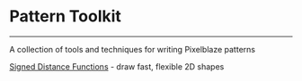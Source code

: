 # Pattern Toolkit
---
A collection of tools and techniques for writing Pixelblaze patterns

[Signed Distance Functions](./sdf2d.md) - draw fast, flexible 2D shapes